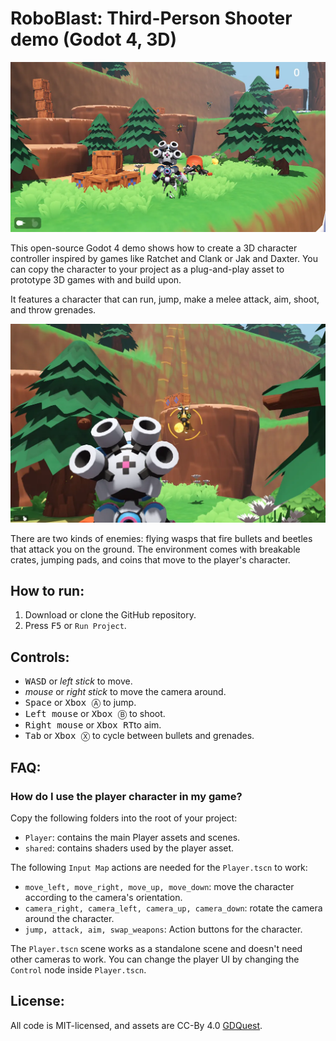 # RoboBlast: Third-Person Shooter demo (Godot 4, 3D)

![](screenshots/third-person-shooter-demo.webp)

This open-source Godot 4 demo shows how to create a 3D character controller inspired by games like Ratchet and Clank or Jak and Daxter. You can copy the character to your project as a plug-and-play asset to prototype 3D games with and build upon.

It features a character that can run, jump, make a melee attack, aim, shoot, and throw grenades.

![](screenshots/third-person-character-aiming-grenade.webp)

There are two kinds of enemies: flying wasps that fire bullets and beetles that attack you on the ground. The environment comes with breakable crates, jumping pads, and coins that move to the player's character.

## How to run:

1. Download or clone the GitHub repository.
2. Press <kbd>F5</kbd> or `Run Project`.

## Controls:

- <kbd>W</kbd><kbd>A</kbd><kbd>S</kbd><kbd>D</kbd> or *left stick* to move.
- *mouse* or *right stick* to move the camera around.
- <kbd>Space</kbd> or <kbd>Xbox Ⓐ</kbd> to jump.
- <kbd>Left mouse</kbd> or <kbd>Xbox Ⓑ</kbd> to shoot.
- <kbd>Right mouse</kbd> or <kbd>Xbox RT</kbd>to aim.
- <kbd>Tab</kbd> or <kbd>Xbox Ⓧ</kbd> to cycle between bullets and grenades.

## FAQ:

### How do I use the player character in my game?

Copy the following folders into the root of your project:

- `Player`: contains the main Player assets and scenes.
- `shared`: contains shaders used by the player asset.

The following `Input Map` actions are needed for the `Player.tscn` to work:

- `move_left, move_right, move_up, move_down`: move the character according to the camera's orientation.
- `camera_right, camera_left, camera_up, camera_down`: rotate the camera around the character.
- `jump, attack, aim, swap_weapons`: Action buttons for the character.

The `Player.tscn` scene works as a standalone scene and doesn't need other cameras to work. You can change the player UI by changing the `Control` node inside `Player.tscn`.

## License:

All code is MIT-licensed, and assets are CC-By 4.0 [GDQuest](https://www.gdquest.com/).
